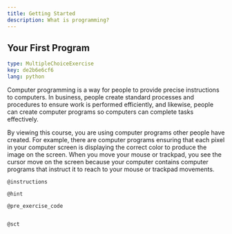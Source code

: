 ```yaml
---
title: Getting Started
description: What is programming?
---
```

## Your First Program

```yaml
type: MultipleChoiceExercise
key: de2b6e6cf6
lang: python
```
Computer programming is a way for people to provide precise instructions to computers. In business, people create standard processes and procedures to ensure work is performed efficiently, and likewise, people can create computer programs so computers can complete tasks effectively.

By viewing this course, you are using computer programs other people have created. For example, there are computer programs ensuring that each pixel in your computer screen is displaying the correct color to produce the image on the screen. When you move your mouse or trackpad, you see the cursor move on the screen because your computer contains computer programs that instruct it to reach to your mouse or trackpad movements. 

`@instructions`

`@hint`

`@pre_exercise_code`
```{python}

```

`@sct`
```{python}

```

